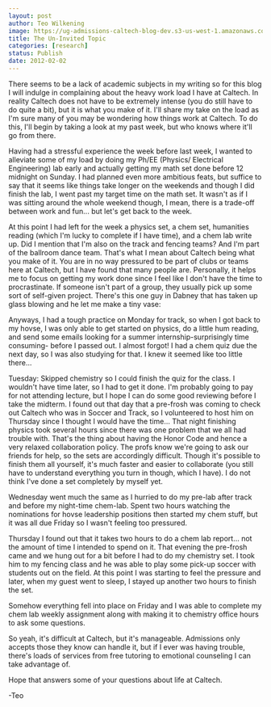 ```yaml
---
layout: post
author: Teo Wilkening
image: https://ug-admissions-caltech-blog-dev.s3-us-west-1.amazonaws.com/old_pictures/caltech_as_it_happens/6a0105349b8251970b01676157411b970b.jpg
title: The Un-Invited Topic
categories: [research]
status: Publish
date: 2012-02-02
---
```



There seems to be a lack of academic subjects in my writing so for this blog I will indulge in complaining about the heavy work load I have at Caltech. In reality Caltech does not have to be extremely intense (you do still have to do quite a bit), but it is what you make of it. I'll share my take on the load as I'm sure many of you may be wondering how things work at Caltech. To do this, I'll begin by taking a look at my past week, but who knows where it'll go from there.

  Having had a stressful experience the week before last week, I wanted to alleviate some of my load by doing my Ph/EE (Physics/ Electrical Engineering) lab early and actually getting my math set done before 12 midnight on Sunday. I had planned even more ambitious feats, but suffice to say that it seems like things take longer on the weekends and though I did finish the lab, I went past my target time on the math set. It wasn't as if I was sitting around the whole weekend though, I mean, there is a trade-off between work and fun... but let's get back to the week.

  At this point I had left for the week a physics set, a chem set, humanities reading (which I'm lucky to complete if I have time), and a chem lab write up. Did I mention that I'm also on the track and fencing teams? And I'm part of the ballroom dance team. That's what I mean about Caltech being what you make of it. You are in no way pressured to be part of clubs or teams here at Caltech, but I have found that many people are. Personally, it helps me to focus on getting my work done since I feel like I don't have the time to procrastinate. If someone isn't part of a group, they usually pick up some sort of self-given project. There's this one guy in Dabney that has taken up glass blowing and he let me make a tiny vase:

Anyways, I had a tough practice on Monday for track, so when I got back to my hovse, I was only able to get started on physics, do a little hum reading, and send some emails looking for a summer internship-surprisingly time consuming- before I passed out. I almost forgot! I had a chem quiz due the next day, so I was also studying for that. I knew it seemed like too little there...

Tuesday: Skipped chemistry so I could finish the quiz for the class. I wouldn't have time later, so I had to get it done. I'm probably going to pay for not attending lecture, but I hope I can do some good reviewing before I take the midterm. I found out that day that a pre-frosh was coming to check out Caltech who was in Soccer and Track, so I volunteered to host him on Thursday since I thought I would have the time... That night finishing physics took several hours since there was one problem that we all had trouble with. That's the thing about having the Honor Code and hence a very relaxed collaboration policy. The profs know we're going to ask our friends for help, so the sets are accordingly difficult. Though it's possible to finish them all yourself, it's much faster and easier to collaborate (you still have to understand everything you turn in though, which I have). I do not think I've done a set completely by myself yet.

Wednesday went much the same as I hurried to do my pre-lab after track and before my night-time chem-lab. Spent two hours watching the nominations for hovse leadership positions then started my chem stuff, but it was all due Friday so I wasn't feeling too pressured.

Thursday I found out that it takes two hours to do a chem lab report... not the amount of time I intended to spend on it. That evening the pre-frosh came and we hung out for a bit before I had to do my chemistry set. I took him to my fencing class and he was able to play some pick-up soccer with students out on the field. At this point I was starting to feel the pressure and later, when my guest went to sleep, I stayed up another two hours to finish the set.

Somehow everything fell into place on Friday and I was able to complete my chem lab weekly assignment along with making it to chemistry office hours to ask some questions.

So yeah, it's difficult at Caltech, but it's manageable. Admissions only accepts those they know can handle it, but if I ever was having trouble, there's loads of services from free tutoring to emotional counseling I can take advantage of.

Hope that answers some of your questions about life at Caltech.

-Teo

